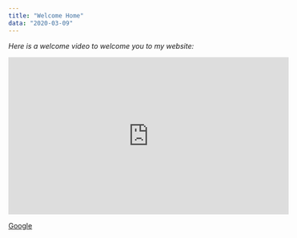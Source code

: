 ```yaml
---
title: "Welcome Home"
data: "2020-03-09"
---
```


*Here is a welcome video to welcome you to my website:*
<iframe width="560" height="315" src="https://www.youtube.com/embed/7nH2NYpeKa4" 
    frameborder="0" allow="accelerometer; autoplay; encrypted-media; gyroscope;" allowfullscreen></iframe>

[Google](https://google.com)